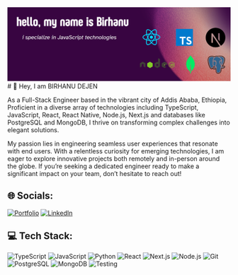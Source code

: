 <img src="banner.png" alt="banner">
# 👋 Hey, I am BIRHANU DEJEN


As a Full-Stack  Engineer based in the vibrant city of Addis Ababa, Ethiopia,  Proficient in a diverse array of technologies including TypeScript, JavaScript, React, React Native, Node.js, Next.js and databases like PostgreSQL and MongoDB, I thrive on transforming complex challenges into elegant solutions.

My passion lies in engineering seamless user experiences that resonate with end users. With a relentless curiosity for emerging technologies, I am eager to explore innovative projects both remotely and in-person around the globe. If you’re seeking a dedicated engineer ready to make a significant impact on your team, don’t hesitate to reach out!

## 🌐 Socials:
[![Portfolio](https://img.shields.io/badge/Portfolio-%23000000.svg?style=for-the-badge&logo=website&logoColor=white)](https://birhanudejen.vercel.app/)
[![LinkedIn](https://img.shields.io/badge/LinkedIn-%230077B5.svg?style=for-the-badge&logo=linkedin&logoColor=white)](https://www.linkedin.com/in/birhanu-dejen/)
## 💻 Tech Stack:

![TypeScript](https://img.shields.io/badge/typescript-%23007ACC.svg?style=for-the-badge&logo=typescript&logoColor=white)
![JavaScript](https://img.shields.io/badge/javascript-%23323330.svg?style=for-the-badge&logo=javascript&logoColor=%23F7DF1E)
![Python](https://img.shields.io/badge/python-%2314354C.svg?style=for-the-badge&logo=python&logoColor=white)
![React](https://img.shields.io/badge/react-%2320232a.svg?style=for-the-badge&logo=react&logoColor=%2361DAFB)
![Next.js](https://img.shields.io/badge/next.js-%23000000.svg?style=for-the-badge&logo=next.js&logoColor=white)
![Node.js](https://img.shields.io/badge/node.js-%2343853D.svg?style=for-the-badge&logo=node.js&logoColor=white)
![Git](https://img.shields.io/badge/git-%23F05032.svg?style=for-the-badge&logo=git&logoColor=white)
![PostgreSQL](https://img.shields.io/badge/postgresql-%23316192.svg?style=for-the-badge&logo=postgresql&logoColor=white)
![MongoDB](https://img.shields.io/badge/MongoDB-%234ea94b.svg?style=for-the-badge&logo=mongodb&logoColor=white)
![Testing](https://img.shields.io/badge/testing-%23575E8B.svg?style=for-the-badge&logo=cypress&logoColor=white)
